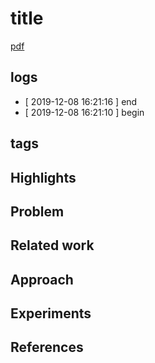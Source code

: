 # title
[pdf]()

## logs
* [ 2019-12-08 16:21:16 ] end
* [ 2019-12-08 16:21:10 ] begin

## tags

## Highlights

## Problem

## Related work

## Approach

## Experiments

## References

